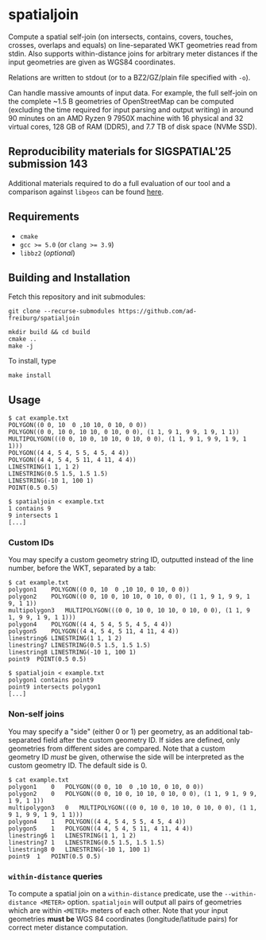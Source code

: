 # spatialjoin

Compute a spatial self-join (on intersects, contains, covers, touches, crosses, overlaps and equals) on line-separated WKT geometries read from stdin. Also supports within-distance joins for arbitrary meter distances if the input geometries are given as WGS84 coordinates.

Relations are written to stdout (or to a BZ2/GZ/plain file specified with `-o`).

Can handle massive amounts of input data. For example, the full self-join on the complete ~1.5 B geometries of OpenStreetMap can be computed (excluding the time required for input parsing and output writing) in around 90 minutes on an AMD
Ryzen 9 7950X machine with 16 physical and 32 virtual cores, 128 GB of RAM (DDR5), and 7.7 TB of disk space (NVMe SSD).

## Reproducibility materials for SIGSPATIAL'25 submission 143

Additional materials required to do a full evaluation of our tool and a comparison against `libgeos` can be found [here](https://github.com/ad-freiburg/spatialjoin/tree/use-libgeos-option/sigspatial-reproducibility-143).

## Requirements

 * `cmake`
 * `gcc >= 5.0` (or `clang >= 3.9`)
 * `libbz2` (*optional*)

## Building and Installation

Fetch this repository and init submodules:

```
git clone --recurse-submodules https://github.com/ad-freiburg/spatialjoin
```

```
mkdir build && cd build
cmake ..
make -j
```

To install, type
```
make install
```

## Usage

```
$ cat example.txt
POLYGON((0 0, 10  0 ,10 10, 0 10, 0 0))
POLYGON((0 0, 10 0, 10 10, 0 10, 0 0), (1 1, 9 1, 9 9, 1 9, 1 1))
MULTIPOLYGON(((0 0, 10 0, 10 10, 0 10, 0 0), (1 1, 9 1, 9 9, 1 9, 1 1)))
POLYGON((4 4, 5 4, 5 5, 4 5, 4 4))
POLYGON((4 4, 5 4, 5 11, 4 11, 4 4))
LINESTRING(1 1, 1 2)
LINESTRING(0.5 1.5, 1.5 1.5)
LINESTRING(-10 1, 100 1)
POINT(0.5 0.5)
```

```
$ spatialjoin < example.txt
1 contains 9
9 intersects 1
[...]
```

### Custom IDs

You may specify a custom geometry string ID, outputted instead of the line number, before the WKT, separated by a tab:

```
$ cat example.txt
polygon1	POLYGON((0 0, 10  0 ,10 10, 0 10, 0 0))
polygon2	POLYGON((0 0, 10 0, 10 10, 0 10, 0 0), (1 1, 9 1, 9 9, 1 9, 1 1))
multipolygon3	MULTIPOLYGON(((0 0, 10 0, 10 10, 0 10, 0 0), (1 1, 9 1, 9 9, 1 9, 1 1)))
polygon4	POLYGON((4 4, 5 4, 5 5, 4 5, 4 4))
polygon5	POLYGON((4 4, 5 4, 5 11, 4 11, 4 4))
linestring6	LINESTRING(1 1, 1 2)
linestring7	LINESTRING(0.5 1.5, 1.5 1.5)
linestring8	LINESTRING(-10 1, 100 1)
point9	POINT(0.5 0.5)
```

```
$ spatialjoin < example.txt
polygon1 contains point9
point9 intersects polygon1
[...]
```

### Non-self joins

You may specify a "side" (either 0 or 1) per geometry, as an additional tab-separated field after the custom geometry ID. If sides are defined, only geometries from different sides are compared. Note that a custom geometry ID *must* be given, otherwise the side will be interpreted as the custom geometry ID. The default side is 0.

```
$ cat example.txt
polygon1	0	POLYGON((0 0, 10  0 ,10 10, 0 10, 0 0))
polygon2	0	POLYGON((0 0, 10 0, 10 10, 0 10, 0 0), (1 1, 9 1, 9 9, 1 9, 1 1))
multipolygon3	0	MULTIPOLYGON(((0 0, 10 0, 10 10, 0 10, 0 0), (1 1, 9 1, 9 9, 1 9, 1 1)))
polygon4	1	POLYGON((4 4, 5 4, 5 5, 4 5, 4 4))
polygon5	1	POLYGON((4 4, 5 4, 5 11, 4 11, 4 4))
linestring6	1	LINESTRING(1 1, 1 2)
linestring7	1	LINESTRING(0.5 1.5, 1.5 1.5)
linestring8	0	LINESTRING(-10 1, 100 1)
point9	1	POINT(0.5 0.5)
```

### `within-distance` queries

To compute a spatial join on a `within-distance` predicate, use the `--within-distance <METER>` option. `spatialjoin` will output all pairs of geometries which are within `<METER>` meters of each other. Note that your input geometries **must be** WGS 84 coordinates (longitude/latitude pairs) for correct meter distance computation.

